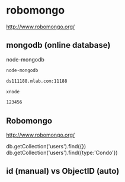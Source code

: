 # robomongo  


http://www.robomongo.org/  



## mongodb (online database) 

node-mongodb

```sh
node-mongodb

ds111188.mlab.com:11188

xnode

123456

``` 
## Robomongo  

http://www.robomongo.org/  


db.getCollection('users').find({})
db.getCollection('users').find({type:'Condo'})

## id (manual) vs ObjectID (auto)  

